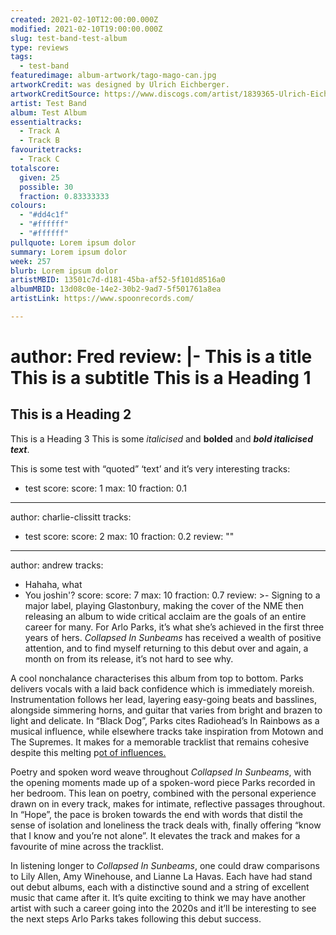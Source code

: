 ```yaml
---
created: 2021-02-10T12:00:00.000Z
modified: 2021-02-10T19:00:00.000Z
slug: test-band-test-album
type: reviews
tags:
  - test-band
featuredimage: album-artwork/tago-mago-can.jpg
artworkCredit: was designed by Ulrich Eichberger.
artworkCreditSource: https://www.discogs.com/artist/1839365-Ulrich-Eichberger
artist: Test Band
album: Test Album
essentialtracks:
  - Track A
  - Track B
favouritetracks:
  - Track C
totalscore:
  given: 25
  possible: 30
  fraction: 0.83333333
colours:
  - "#dd4c1f"
  - "#ffffff"
  - "#ffffff"
pullquote: Lorem ipsum dolor
summary: Lorem ipsum dolor
week: 257
blurb: Lorem ipsum dolor
artistMBID: 13501c7d-d181-45ba-af52-5f101d8516a0
albumMBID: 13d08c0e-14e2-30b2-9ad7-5f501761a8ea
artistLink: https://www.spoonrecords.com/

---
```

author: Fred
review: |-
  This is a title
  This is a subtitle
  This is a Heading 1
  ==========
  This is a Heading 2
  ----------
  This is a Heading 3
  This is some _italicised_ and **bolded** and _**bold italicised text**_.



  This is some test with “quoted” ‘text’ and it’s very interesting
tracks:
  - test
score:
  score: 1
  max: 10
  fraction: 0.1

---
author: charlie-clissitt
tracks:
  - test
score:
  score: 2
  max: 10
  fraction: 0.2
review: ""

---
author: andrew
tracks:
  - Hahaha, what
  - You joshin'?
score:
  score: 7
  max: 10
  fraction: 0.7
review: >-
  Signing to a major label, playing Glastonbury, making the cover of the NME
  then releasing an album to wide critical acclaim are the goals of an entire
  career for many. For Arlo Parks, it’s what she’s achieved in the first three
  years of hers. _Collapsed In Sunbeams_ has received a wealth of positive
  attention, and to find myself returning to this debut over and again, a month
  on from its release, it’s not hard to see why.


  A cool nonchalance characterises this album from top to bottom. Parks delivers vocals with a laid back confidence which is immediately moreish. Instrumentation follows her lead, layering easy-going beats and basslines, alongside simmering horns, and guitar that varies from bright and brazen to light and delicate. In “Black Dog”, Parks cites Radiohead’s In Rainbows as a musical influence, while elsewhere tracks take inspiration from Motown and The Supremes. It makes for a memorable tracklist that remains cohesive despite this melting p[ot of influences.](http://example.com)


  Poetry and spoken word weave throughout _Collapsed In Sunbeams_, with the opening moments made up of a spoken-word piece Parks recorded in her bedroom. This lean on poetry, combined with the personal experience drawn on in every track, makes for intimate, reflective passages throughout. In “Hope”, the pace is broken towards the end with words that distil the sense of isolation and loneliness the track deals with, finally offering “know that I know and you’re not alone”. It elevates the track and makes for a favourite of mine across the tracklist.


  In listening longer to _Collapsed In Sunbeams_, one could draw comparisons to Lily Allen, Amy Winehouse, and Lianne La Havas. Each have had stand out debut albums, each with a distinctive sound and a string of excellent music that came after it. It’s quite exciting to think we may have another artist with such a career going into the 2020s and it’ll be interesting to see the next steps Arlo Parks takes following this debut success.
